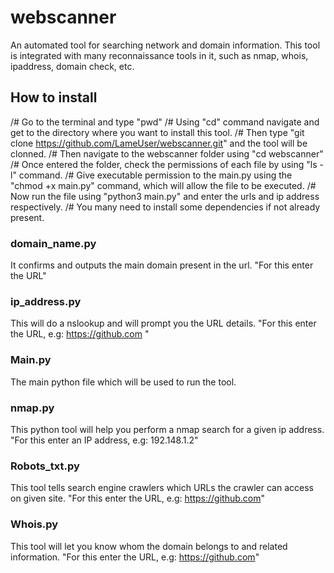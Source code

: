# webscanner

An automated tool for searching network and domain information. This tool is integrated with many reconnaissance tools in it, such as nmap, whois, ipaddress, domain check, etc. 

## How to install 

 /# Go to the terminal and type "pwd"
 /# Using "cd" command navigate and get to the directory where you want to install this tool.
 /# Then type "git clone https://github.com/LameUser/webscanner.git" and the tool will be clonned.
 /# Then navigate to the webscanner folder using "cd webscanner"
 /# Once entered the folder, check the permissions of each file by using "ls -l" command.
 /# Give executable permission to the main.py using the "chmod +x main.py" command, which will allow the file to be executed.
 /# Now run the file using "python3 main.py" and enter the urls and ip address respectively.
 /# You many need to install some dependencies if not already present.

### domain_name.py

It confirms and outputs the main domain present in the url.
"For this enter the URL"

### ip_address.py

This will do a nslookup and will prompt you the URL details.
"For this enter the URL, e.g: https://github.com "

### Main.py

The main python file which will be used to run the tool.

### nmap.py

This python tool will help you perform a nmap search for a given ip address.
"For this enter an IP address, e.g: 192.148.1.2"

### Robots_txt.py

This tool tells search engine crawlers which URLs the crawler can access on given site.
"For this enter the URL, e.g: https://github.com"

### Whois.py

This tool will let you know whom the domain belongs to and related information.
"For this enter the URL, e.g: https://github.com"
